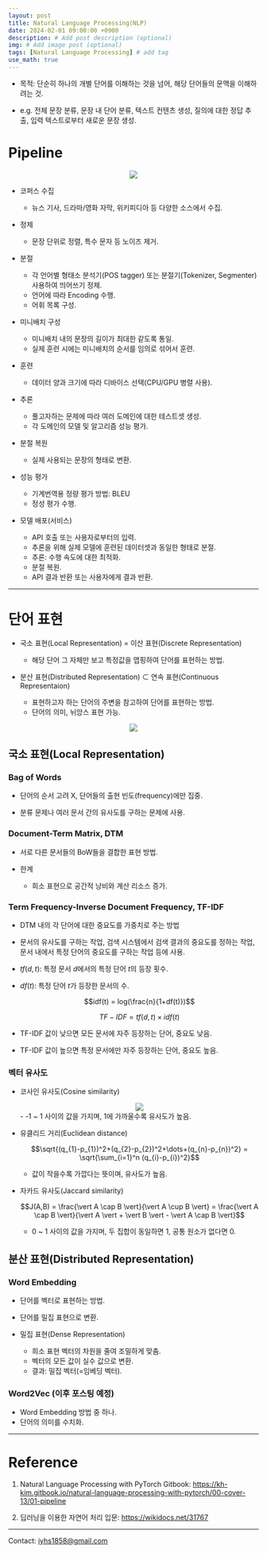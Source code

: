 ```yaml
---
layout: post
title: Natural Language Processing(NLP)
date: 2024-02-01 09:00:00 +0900
description: # Add post description (optional)
img: # Add image post (optional)
tags: [Natural Language Processing] # add tag
use_math: true
---
```


- 목적: 단순히 하나의 개별 단어를 이해하는 것을 넘어, 해당 단어들의 문맥을 이해하려는 것.

- e.g. 전체 문장 분류, 문장 내 단어 분류, 텍스트 컨텐츠 생성, 
질의에 대한 정답 추출, 입력 텍스트로부터 새로운 문장 생성.

# Pipeline

<div align='center'>
<img src='{{site.baseurl}}/assets/img/NLP/pipeline.png' />
</div>

- 코퍼스 수집
    - 뉴스 기사, 드라마/영화 자막, 위키피디아 등 다양한 소스에서 수집.

- 정제
    - 문장 단위로 정렬, 특수 문자 등 노이즈 제거.

- 분절
    - 각 언어별 형태소 분석기(POS tagger) 또는 분절기(Tokenizer, Segmenter) 사용하여 띄어쓰기 정제.
    - 언어에 따라 Encoding 수행.
    - 어휘 목록 구성.

- 미니배치 구성
    - 미니배치 내의 문장의 길이가 최대한 같도록 통일.
    - 실제 훈련 시에는 미니배치의 순서를 임의로 섞어서 훈련.

- 훈련
    - 데이터 양과 크기에 따라 디바이스 선택(CPU/GPU 병렬 사용).

- 추론
    - 풀고자하는 문제에 따라 여러 도메인에 대한 테스트셋 생성.
    - 각 도메인의 모델 및 알고리즘 성능 평가.

- 분절 복원
    - 실제 사용되는 문장의 형태로 변환.

- 성능 평가
    - 기계번역용 정량 평가 방법: BLEU
    - 정성 평가 수행.

- 모델 배포(서비스)
    - API 호출 또는 사용자로부터의 입력.
    - 추론을 위해 실제 모델에 훈련된 데이터셋과 동일한 형태로 분절.
    - 추론: 수행 속도에 대한 최적화.
    - 분절 복원.
    - API 결과 반환 또는 사용자에게 결과 반환.

---
# 단어 표현

- 국소 표현(Local Representation) = 이산 표현(Discrete Representation)
    - 해당 단어 그 자체만 보고 특정값을 맵핑하여 단어를 표현하는 방법.

- 분산 표현(Distributed Representation) $\subset$ 연속 표현(Continuous Representaion)
    - 표현하고자 하는 단어의 주변을 참고하여 단어를 표현하는 방법.
    - 단어의 의미, 뉘앙스 표현 가능.

<div align='center'>
<img src='{{site.baseurl}}/assets/img/NLP/wordrepresentation.png' />
</div>

## 국소 표현(Local Representation)

### Bag of Words

- 단어의 순서 고려 X, 단어들의 출현 빈도(frequency)에만 집중.

- 분류 문제나 여러 문서 간의 유사도를 구하는 문제에 사용.

### Document-Term Matrix, DTM

- 서로 다른 문서들의 BoW들을 결합한 표현 방법.

- 한계
    - 희소 표현으로 공간적 낭비와 계산 리소스 증가.

### Term Frequency-Inverse Document Frequency, TF-IDF

- DTM 내의 각 단어에 대한 중요도를 가중치로 주는 방법

- 문서의 유사도를 구하는 작업, 검색 시스템에서 검색 결과의 중요도를 정하는 작업, 문서 내에서 특정 단어의 중요도를 구하는 작업 등에 사용.

- $tf(d,t)$: 특정 문서 $d$에서의 특정 단어 $t$의 등장 횟수.

- $df(t)$: 특정 단어 $t$가 등장한 문서의 수.

    $$idf(t) = log(\frac{n}{1+df(t)})$$

    $$TF-IDF = tf(d,t) \times idf(t)$$

- TF-IDF 값이 낮으면 모든 문서에 자주 등장하는 단어, 중요도 낮음.

- TF-IDF 값이 높으면 특정 문서에만 자주 등장하는 단어, 중요도 높음.

### 벡터 유사도

- 코사인 유사도(Cosine similarity)
    <div align='center'>
    <img src='{{site.baseurl}}/assets/img/NLP/cosine_similarity.png' />
    </div>
    - -1 ~ 1 사이의 값을 가지며, 1에 가까울수록 유사도가 높음.

- 유클리드 거리(Euclidean distance)

    $$\sqrt{(q_{1}-p_{1})^2+(q_{2}-p_{2})^2+\dots+(q_{n}-p_{n})^2} = \sqrt{\sum_{i=1}^n (q_{i}-p_{i})^2}$$
    - 값이 작을수록 가깝다는 뜻이며, 유사도가 높음.

- 자카드 유사도(Jaccard similarity)
    
    $$J(A,B) = \frac{\vert A \cap B \vert}{\vert A \cup B \vert} = \frac{\vert A \cap B \vert}{\vert A \vert + \vert B \vert - \vert A \cap B \vert}$$
    - 0 ~ 1 사이의 값을 가지며, 두 집합이 동일하면 1, 공통 원소가 없다면 0.

## 분산 표현(Distributed Representation)

### Word Embedding

- 단어를 벡터로 표현하는 방법.
- 단어를 밀집 표현으로 변환.

- 밀집 표현(Dense Representation)
    - 희소 표현 벡터의 차원을 줄여 조밀하게 맞춤.
    - 벡터의 모든 값이 실수 값으로 변환.
    - 결과: 밀집 벡터(=임베딩 벡터).

### Word2Vec (이후 포스팅 예정)

- Word Embedding 방법 중 하나.
- 단어의 의미를 수치화.

---
# Reference

1. Natural Language Processing with PyTorch Gitbook: <https://kh-kim.gitbook.io/natural-language-processing-with-pytorch/00-cover-13/01-pipeline>

2. 딥러닝을 이용한 자연어 처리 입문: <https://wikidocs.net/31767>

---
Contact: <iyhs1858@gmail.com>